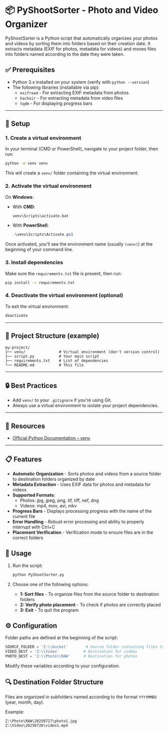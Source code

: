 # 📦 PyShootSorter - Photo and Video Organizer

PyShootSorter is a Python script that automatically organizes your photos and videos by sorting them into folders based on their creation date. It extracts metadata (EXIF for photos, metadata for videos) and moves files into folders named according to the date they were taken.

## ✅ Prerequisites

* Python 3.x installed on your system (verify with `python --version`)
* The following libraries (installable via pip):
  * `exifread` - For extracting EXIF metadata from photos
  * `hachoir` - For extracting metadata from video files
  * `tqdm` - For displaying progress bars

---

## 🔧 Setup

### 1. Create a virtual environment

In your terminal (CMD or PowerShell), navigate to your project folder, then run:

```bash
python -m venv venv
```

This will create a `venv/` folder containing the virtual environment.

### 2. Activate the virtual environment

On **Windows**:

* With **CMD**:

  ```bash
  venv\Scripts\activate.bat
  ```

* With **PowerShell**:

  ```powershell
  .\venv\Scripts\Activate.ps1
  ```

Once activated, you'll see the environment name (usually `(venv)`) at the beginning of your command line.

### 3. Install dependencies

Make sure the `requirements.txt` file is present, then run:

```bash
pip install -r requirements.txt
```

### 4. Deactivate the virtual environment (optional)

To exit the virtual environment:

```bash
deactivate
```

---

## 📁 Project Structure (example)

```
my-project/
├── venv/               # Virtual environment (don't version control)
├── script.py           # Your main script
├── requirements.txt    # List of dependencies
└── README.md           # This file
```

---

## 🔒 Best Practices

* Add `venv/` to your `.gitignore` if you're using Git.
* Always use a virtual environment to isolate your project dependencies.

---

## 📎 Resources

* [Official Python Documentation – venv](https://docs.python.org/3/library/venv.html)

---

## 📋 Features

* **Automatic Organization** - Sorts photos and videos from a source folder to destination folders organized by date
* **Metadata Extraction** - Uses EXIF data for photos and metadata for videos
* **Supported Formats**:
  * Photos: jpg, jpeg, png, tif, tiff, nef, dng
  * Videos: mp4, mov, avi, mkv
* **Progress Bars** - Displays processing progress with the name of the current file
* **Error Handling** - Robust error processing and ability to properly interrupt with Ctrl+C
* **Placement Verification** - Verification mode to ensure files are in the correct folders

## 🚀 Usage

1. Run the script:
   ```bash
   python PyShootSorter.py
   ```

2. Choose one of the following options:
   * **1: Sort files** - To organize files from the source folder to destination folders
   * **2: Verify photo placement** - To check if photos are correctly placed
   * **3: Exit** - To quit the program

## ⚙️ Configuration

Folder paths are defined at the beginning of the script:

```python
SOURCE_FOLDER = 'Z:\\bucket'        # Source folder containing files to sort
VIDEO_DEST = 'Z:\\Video'           # Destination for videos
PHOTO_DEST = 'Z:\\Photo\\RAW'      # Destination for photos
```

Modify these variables according to your configuration.

## 🔍 Destination Folder Structure

Files are organized in subfolders named according to the format `YYYYMMDD` (year, month, day).

Example:
```
Z:\Photo\RAW\20250727\photo1.jpg
Z:\Video\20250726\video1.mp4
